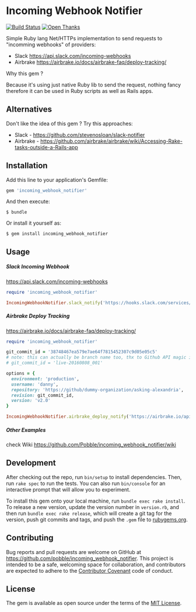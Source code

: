 # Incoming Webhook Notifier

[![Build Status](https://travis-ci.org/Pobble/incoming_webhook_notifier.svg?branch=master)](https://travis-ci.org/Pobble/incoming_webhook_notifier)
[![Open Thanks](https://thawing-falls-79026.herokuapp.com/images/thanks-1.svg)](https://thawing-falls-79026.herokuapp.com/r/dvsrzclb)

Simple Ruby lang Net/HTTPs implementation to send requests to "incomming webhooks" of providers:

* Slack https://api.slack.com/incoming-webhooks
* Airbrake https://airbrake.io/docs/airbrake-faq/deploy-tracking/

Why this gem ?

Because it's using just native Ruby lib to send the request, nothing
fancy therefore it can be used in Ruby scripts as well as Rails apps.

## Alternatives 

Don't like the idea of this gem ? Try this approaches:

* Slack - https://github.com/stevenosloan/slack-notifier
* Airbrake - https://github.com/airbrake/airbrake/wiki/Accessing-Rake-tasks-outside-a-Rails-app

## Installation

Add this line to your application's Gemfile:

```ruby
gem 'incoming_webhook_notifier'
```

And then execute:

    $ bundle

Or install it yourself as:

    $ gem install incoming_webhook_notifier

## Usage

##### Slack Incoming Webhook

https://api.slack.com/incoming-webhooks

```ruby
require 'incoming_webhook_notifier'

IncomingWebhookNotifier.slack_notify('https://hooks.slack.com/services/T00000000/B00000000/XXXXXXXXXXXXXXXXXXXXXXXX', text: "Woo Hoo! Deployment was done")
```

##### Airbrake Deploy Tracking

https://airbrake.io/docs/airbrake-faq/deploy-tracking/

```ruby
require 'incoming_webhook_notifier'

git_commit_id = '38748467ea579e7ae64f7815452307c9d05e05c5'
# note: this can actually be branch name too, thx to Github API magic it works:
# git_commit_id = 'live-20160808_001'

options = {
  environment: 'production',
  username: 'danny',
  repository: 'https://github/dummy-organization/asking-alexandria',
  revision: git_commit_id,
  version: 'v2.0'
}

IncomingWebhookNotifier.airbrake_deploy_notify('https://airbrake.io/api/v4/projects/1234projectid890/deploys?key=123projectkey890', options)
```

##### Other Examples

check Wiki https://github.com/Pobble/incoming_webhook_notifier/wiki

## Development

After checking out the repo, run `bin/setup` to install dependencies. Then, run `rake spec` to run the tests. You can also run `bin/console` for an interactive prompt that will allow you to experiment.

To install this gem onto your local machine, run `bundle exec rake install`. To release a new version, update the version number in `version.rb`, and then run `bundle exec rake release`, which will create a git tag for the version, push git commits and tags, and push the `.gem` file to [rubygems.org](https://rubygems.org).

## Contributing

Bug reports and pull requests are welcome on GitHub at https://github.com/pobble/incoming_webhook_notifier. This project is intended to be a safe, welcoming space for collaboration, and contributors are expected to adhere to the [Contributor Covenant](http://contributor-covenant.org) code of conduct.


## License

The gem is available as open source under the terms of the [MIT License](http://opensource.org/licenses/MIT).

